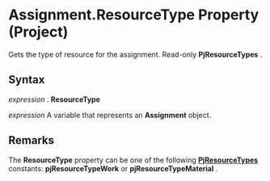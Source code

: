 
# Assignment.ResourceType Property (Project)

Gets the type of resource for the assignment. Read-only  **PjResourceTypes** .


## Syntax

 _expression_ . **ResourceType**

 _expression_ A variable that represents an **Assignment** object.


## Remarks

The  **ResourceType** property can be one of the following **[PjResourceTypes](9e5c4732-e07f-6082-6073-9674862d9676.md)** constants: **pjResourceTypeWork** or **pjResourceTypeMaterial** .

